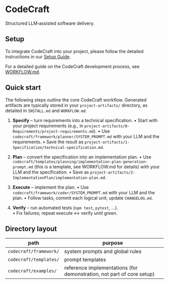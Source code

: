 # CodeCraft

Structured LLM‑assisted software delivery.

## Setup

To integrate CodeCraft into your project, please follow the detailed instructions in our [Setup Guide](INSTALL.md).

For a detailed guide on the CodeCraft development process, see [WORKFLOW.md](WORKFLOW.md).

## Quick start

The following steps outline the core CodeCraft workflow. Generated artifacts are typically stored in your `project-artifacts/` directory, as detailed in `INSTALL.md` and `WORKFLOW.md`.

1. **Specify** – turn requirements into a technical specification.
   • Start with your project requirements (e.g., in `project-artifacts/0-Requirements/project-requirements.md`).
   • Use `codecraft/framework/planner/SYSTEM_PROMPT.md` with your LLM and the requirements.
   • Save the result as `project-artifacts/1-Specification/technical-specification.md`.

2. **Plan** – convert the specification into an implementation plan.
   • Use `codecraft/templates/planning/implementation-plan-generation-prompt.md` (this is a template, see WORKFLOW.md for details) with your LLM and the specification.
   • Save as `project-artifacts/2-ImplementationPlan/implementation-plan.md`.

3. **Execute** – implement the plan.
   • Use `codecraft/framework/coder/SYSTEM_PROMPT.md` with your LLM and the plan.
   • Follow tasks, commit each logical unit, update `CHANGELOG.md`.

4. **Verify** – run automated tests (`npm test`, `pytest`, …).  
   • Fix failures; repeat execute ↔ verify until green.

## Directory layout
| path | purpose |
| ---- | ------- |
| `codecraft/framework/` | system prompts and global rules |
| `codecraft/templates/` | prompt templates |
| `codecraft/examples/`  | reference implementations (for demonstration, not part of core setup) |
